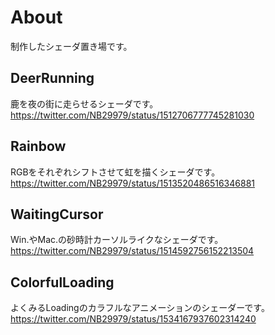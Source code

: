 # About
制作したシェーダ置き場です。

## DeerRunning
鹿を夜の街に走らせるシェーダです。
https://twitter.com/NB29979/status/1512706777745281030

## Rainbow
RGBをそれぞれシフトさせて虹を描くシェーダです。
https://twitter.com/NB29979/status/1513520486516346881

## WaitingCursor
Win.やMac.の砂時計カーソルライクなシェーダです。
https://twitter.com/NB29979/status/1514592756152213504

## ColorfulLoading
よくみるLoadingのカラフルなアニメーションのシェーダーです。
https://twitter.com/NB29979/status/1534167937602314240

